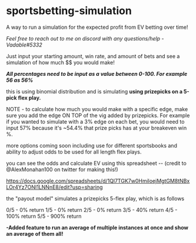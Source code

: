 # sportsbetting-simulation
A way to run a simulation for the expected profit from EV betting over time!

<i> Feel free to reach out to me on discord with any questions/help - Vadable#5332 </i>

Just input your starting amount, win rate, and amount of bets and see a simulation of how much $$ you would make!

<b><i>All percentages need to be input as a value between 0-100. For example 56 as 56% </b></i>

this is using binomial distribution and is simulating <b>using prizepicks on a 5-pick flex play. </b>

NOTE - to calculate how much you would make with a specific edge, make sure you add the edge ON TOP of the vig added by prizepicks. For example if you wanted to simulate with a 3% edge on each bet, you would need to input 57% because it's ~54.4% that prize picks has at your breakeven win %.

more options coming soon including use for different sportsbooks and ability to adjust odds to be used for all length flex plays.

you can see the odds and calculate EV using this spreadsheet -- (credit to @AlexMonahan100 on twitter for making this!)

https://docs.google.com/spreadsheets/d/1Ql7TGK7w0HmiloejMgtGM8tNBxLOr4Yz7ONI1LNNnE8/edit?usp=sharing

the "payout model" simulates a prizepicks 5-flex play, which is as follows

0/5 - 0% return 
1/5 - 0% return 
2/5 - 0% return 
3/5 - 40% return 
4/5 - 100% return 
5/5 - 900% return 

<b> -Added feature to run an average of multiple instances at once and show an average of them all! </b>


